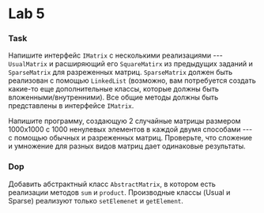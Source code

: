 # Lab 5
### Task
Напишите интерфейс `IMatrix` с несколькими реализациями --- `UsualMatrix` и расширяющий его `SquareMatirx` из предыдущих заданий и `SparseMatrix` для разреженных матриц. `SparseMatrix` должен быть реализован с помощью `LinkedList` (возможно, вам потребуется создать какие-то еще дополнительные классы, которые должны быть вложенными/внутренними). Все общие методы должны быть представлены в интерфейсе `IMatrix`.

Напишите программу, создающую 2 случайные матрицы размером 1000x1000 с 1000 ненулевых элементов в каждой двумя способами --- с помощью обычных и разреженных матриц. Проверьте, что сложение и умножение для разных видов матриц дает одинаковые результаты.

### Dop
Добавить абстрактный класс `AbstractMatrix`, в котором есть реализации методов `sum` и `product`. Производные классы (Usual и Sparse) реализуют только `setElemenеt` и `getElement`.
